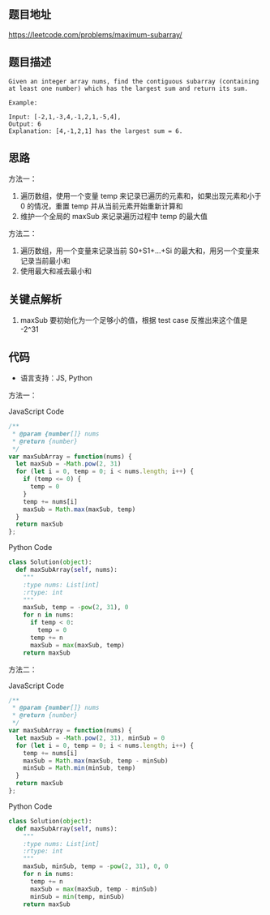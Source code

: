 ## 题目地址
https://leetcode.com/problems/maximum-subarray/

## 题目描述
```
Given an integer array nums, find the contiguous subarray (containing at least one number) which has the largest sum and return its sum.

Example:

Input: [-2,1,-3,4,-1,2,1,-5,4],
Output: 6
Explanation: [4,-1,2,1] has the largest sum = 6.
```

## 思路

方法一：
1. 遍历数组，使用一个变量 temp 来记录已遍历的元素和，如果出现元素和小于 0 的情况，重置 temp 并从当前元素开始重新计算和
2. 维护一个全局的 maxSub 来记录遍历过程中 temp 的最大值

方法二：
1. 遍历数组，用一个变量来记录当前 S0+S1+...+Si 的最大和，用另一个变量来记录当前最小和
2. 使用最大和减去最小和


## 关键点解析

1. maxSub 要初始化为一个足够小的值，根据 test case 反推出来这个值是 -2^31

## 代码

* 语言支持：JS, Python

方法一：

JavaScript Code
```js
/**
 * @param {number[]} nums
 * @return {number}
 */
var maxSubArray = function(nums) {
  let maxSub = -Math.pow(2, 31)
  for (let i = 0, temp = 0; i < nums.length; i++) {
    if (temp <= 0) {
      temp = 0
    }
    temp += nums[i]
    maxSub = Math.max(maxSub, temp)
  }
  return maxSub
};
```

Python Code
```python
class Solution(object):
  def maxSubArray(self, nums):
    """
    :type nums: List[int]
    :rtype: int
    """
    maxSub, temp = -pow(2, 31), 0
    for n in nums:
      if temp < 0:
        temp = 0
      temp += n
      maxSub = max(maxSub, temp)
    return maxSub     
```

方法二：

JavaScript Code
```js
/**
 * @param {number[]} nums
 * @return {number}
 */
var maxSubArray = function(nums) {
  let maxSub = -Math.pow(2, 31), minSub = 0
  for (let i = 0, temp = 0; i < nums.length; i++) {
    temp += nums[i]
    maxSub = Math.max(maxSub, temp - minSub)
    minSub = Math.min(minSub, temp)
  }
  return maxSub
};
```

Python Code
```python
class Solution(object):
  def maxSubArray(self, nums):
    """
    :type nums: List[int]
    :rtype: int
    """
    maxSub, minSub, temp = -pow(2, 31), 0, 0
    for n in nums:
      temp += n
      maxSub = max(maxSub, temp - minSub)
      minSub = min(temp, minSub)
    return maxSub  
```
